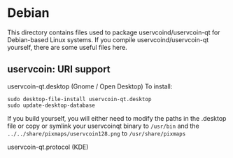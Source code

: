 
Debian
====================
This directory contains files used to package uservcoind/uservcoin-qt
for Debian-based Linux systems. If you compile uservcoind/uservcoin-qt yourself, there are some useful files here.

## uservcoin: URI support ##


uservcoin-qt.desktop  (Gnome / Open Desktop)
To install:

	sudo desktop-file-install uservcoin-qt.desktop
	sudo update-desktop-database

If you build yourself, you will either need to modify the paths in
the .desktop file or copy or symlink your uservcoinqt binary to `/usr/bin`
and the `../../share/pixmaps/uservcoin128.png` to `/usr/share/pixmaps`

uservcoin-qt.protocol (KDE)

